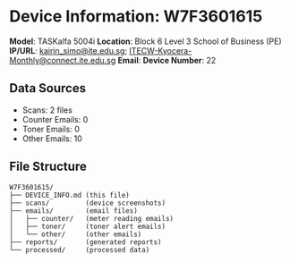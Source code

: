 # Device Information: W7F3601615

**Model**: TASKalfa 5004i
**Location**: Block 6 Level 3 School of Business (PE)
**IP/URL**: kairin_simo@ite.edu.sg; ITECW-Kyocera-Monthly@connect.ite.edu.sg
**Email**: 
**Device Number**: 22

## Data Sources
- Scans: 2 files
- Counter Emails: 0
- Toner Emails: 0
- Other Emails: 10

## File Structure
```
W7F3601615/
├── DEVICE_INFO.md (this file)
├── scans/         (device screenshots)
├── emails/        (email files)
│   ├── counter/   (meter reading emails)
│   ├── toner/     (toner alert emails)
│   └── other/     (other emails)
├── reports/       (generated reports)
└── processed/     (processed data)
```
